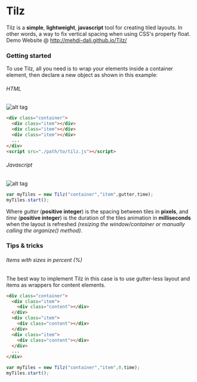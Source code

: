 # Tilz
Tilz is a **simple**, **lightweight**, **javascript** tool for creating tiled layouts. In other words, a way to fix vertical spacing when using CSS's property float.  
Demo Website @ http://mehdi-dali.github.io/Tilz/
### Getting started
To use Tilz, all you need is to wrap your elements inside a container element, then declare a new object as shown in this example:
###### HTML
![alt tag](https://cloud.githubusercontent.com/assets/15676122/10978603/bf8635f2-83ef-11e5-9849-67c48976e58a.png)
```html
<div class="container">
  <div class="item"></div>
  <div class="item"></div>
  <div class="item"></div>
  ...
</div>
<script src="./path/to/tilz.js"></script>
```
###### Javascript
![alt tag](https://cloud.githubusercontent.com/assets/15676122/10978604/bfafd894-83ef-11e5-8880-9b3de56be4aa.png)
```javascript
var myTiles = new Tilz("container","item",gutter,time);
myTiles.start();
```
Where *gutter* (**positive integer**) is the spacing between tiles in **pixels**, and *time* (**positive integer**) is the duration of the tiles animation in **milliseconds** when the layout is refreshed *(resizing the window/container or manually calling the organize() method)*.

### Tips & tricks
###### Items with sizes in percent (%)
The best way to implement Tilz in this case is to use gutter-less layout and items as wrappers for content elements.
```html
<div class="container">
  <div class="item">
    <div class="content"></div>
  </div>
  <div class="item">
    <div class="content"></div>
  </div>
  <div class="item">
    <div class="content"></div>
  </div>
  ...
</div>
```
```javascript
var myTiles = new Tilz("container","item",0,time);
myTiles.start();
```
